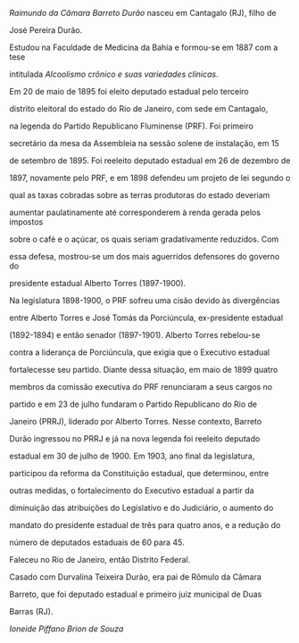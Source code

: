 

*Raimundo da Câmara Barreto Durão* nasceu em Cantagalo (RJ), filho de

José Pereira Durão.



Estudou na Faculdade de Medicina da Bahia e formou-se em 1887 com a tese

intitulada *Alcoolismo crônico e suas variedades clínicas*.



Em 20 de maio de 1895 foi eleito deputado estadual pelo terceiro

distrito eleitoral do estado do Rio de Janeiro, com sede em Cantagalo,

na legenda do Partido Republicano Fluminense (PRF). Foi primeiro

secretário da mesa da Assembleia na sessão solene de instalação, em 15

de setembro de 1895. Foi reeleito deputado estadual em 26 de dezembro de

1897, novamente pelo PRF, e em 1898 defendeu um projeto de lei segundo o

qual as taxas cobradas sobre as terras produtoras do estado deveriam

aumentar paulatinamente até corresponderem à renda gerada pelos impostos

sobre o café e o açúcar, os quais seriam gradativamente reduzidos. Com

essa defesa, mostrou-se um dos mais aguerridos defensores do governo do

presidente estadual Alberto Torres (1897-1900).



Na legislatura 1898-1900, o PRF sofreu uma cisão devido às divergências

entre Alberto Torres e José Tomás da Porciúncula, ex-presidente estadual

(1892-1894) e então senador (1897-1901). Alberto Torres rebelou-se

contra a liderança de Porciúncula, que exigia que o Executivo estadual

fortalecesse seu partido. Diante dessa situação, em maio de 1899 quatro

membros da comissão executiva do PRF renunciaram a seus cargos no

partido e em 23 de julho fundaram o Partido Republicano do Rio de

Janeiro (PRRJ), liderado por Alberto Torres. Nesse contexto, Barreto

Durão ingressou no PRRJ e já na nova legenda foi reeleito deputado

estadual em 30 de julho de 1900. Em 1903, ano final da legislatura,

participou da reforma da Constituição estadual, que determinou, entre

outras medidas, o fortalecimento do Executivo estadual a partir da

diminuição das atribuições do Legislativo e do Judiciário, o aumento do

mandato do presidente estadual de três para quatro anos, e a redução do

número de deputados estaduais de 60 para 45.



Faleceu no Rio de Janeiro, então Distrito Federal.



Casado com Durvalina Teixeira Durão, era pai de Rômulo da Câmara

Barreto, que foi deputado estadual e primeiro juiz municipal de Duas

Barras (RJ).



*Ioneide Piffano Brion de Souza*



